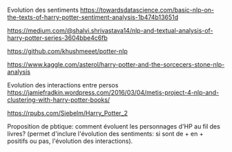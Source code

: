 Evolution des sentiments
https://towardsdatascience.com/basic-nlp-on-the-texts-of-harry-potter-sentiment-analysis-1b474b13651d

https://medium.com/@shalvi.shrivastava14/nlp-and-textual-analysis-of-harry-potter-series-3604bbe4c6fb

https://github.com/khushmeeet/potter-nlp

https://www.kaggle.com/asterol/harry-potter-and-the-sorcecers-stone-nlp-analysis


Evolution des interactions entre persos
https://jamiefradkin.wordpress.com/2016/03/04/metis-project-4-nlp-and-clustering-with-harry-potter-books/

https://rpubs.com/Siebelm/Harry_Potter_2


Proposition de pbtique:
comment évoluent les personnages d'HP au fil des livres?
(permet d'inclure l'évolution des sentiments: si sont de + en + positifs ou pas, l'évolution des interactions).